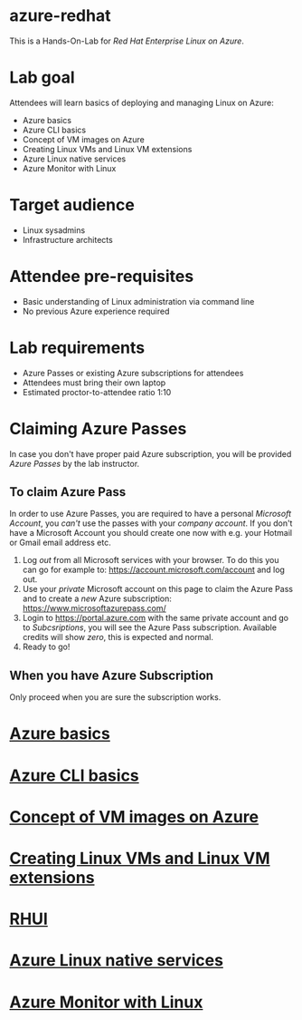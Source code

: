 # azure-redhat

This is a Hands-On-Lab for *Red Hat Enterprise Linux on Azure*.

Lab goal
========
Attendees will learn basics of deploying and managing Linux on Azure:
* Azure basics
* Azure CLI basics
* Concept of VM images on Azure
* Creating Linux VMs and Linux VM extensions
* Azure Linux native services
* Azure Monitor with Linux


Target audience
===============
* Linux sysadmins
* Infrastructure architects

Attendee pre-requisites
=======================
* Basic understanding of Linux administration via command line
* No previous Azure experience required

Lab requirements
============
* Azure Passes or existing Azure subscriptions for attendees
* Attendees must bring their own laptop
* Estimated proctor-to-attendee ratio 1:10


# Claiming Azure Passes

In case you don't have proper paid Azure subscription, you will be provided *Azure Passes* by the lab instructor.

To claim Azure Pass
-------------------
In order to use Azure Passes, you are required to have a personal *Microsoft Account*, you *can't* use the passes with your *company account*. If you don't have a Microsoft Account you should create one now with e.g. your Hotmail or Gmail email address etc.

1. Log *out* from all Microsoft services with your browser. To do this you can go for example to: https://account.microsoft.com/account and log out.
2. Use your *private* Microsoft account on this page to claim the Azure Pass and to create a *new* Azure subscription: https://www.microsoftazurepass.com/
3. Login to https://portal.azure.com with the same private account and go to *Subcsriptions*, you will see the Azure Pass subscription. Available credits will show *zero*, this is expected and normal.
4. Ready to go!

When you have Azure Subscription
--------------------------------

Only proceed when you are sure the subscription works.






[Azure basics](azure-basics.md)
===========================

[Azure CLI basics](azure-cli-basics.md)
================



[Concept of VM images on Azure](azure-vmimages.md)
=============================


[Creating Linux VMs and Linux VM extensions](linuxvm.md)
==========================================

[RHUI](understanding-rhui.md)
================================



[Azure Linux native services](azure-linux-services.md)
===========================

[Azure Monitor with Linux](azure-monitor.md)
========================
